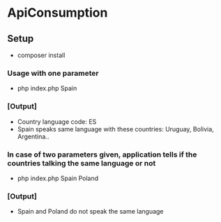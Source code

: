 # ApiConsumption

## Setup

- composer install

### Usage with one parameter

 - php index.php Spain

### [Output]
 - Country language code: ES
 - Spain speaks same language with these countries: Uruguay, Bolivia, Argentina..

### In case of two parameters given, application tells if the countries talking the same language or not
  
  - php index.php Spain Poland
  
### [Output]
  - Spain and Poland do not speak the same language
